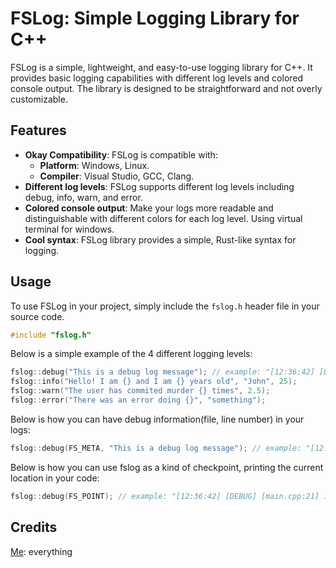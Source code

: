 # FSLog: Simple Logging Library for C++

FSLog is a simple, lightweight, and easy-to-use logging library for C++. It provides basic logging capabilities with different log levels and colored console output. The library is designed to be straightforward and not overly customizable.

## Features

- **Okay Compatibility**: FSLog is compatible with:
    - **Platform**: Windows, Linux.
    - **Compiler**: Visual Studio, GCC, Clang.
- **Different log levels**: FSLog supports different log levels including debug, info, warn, and error.
- **Colored console output**: Make your logs more readable and distinguishable with different colors for each log level. Using virtual terminal for windows.
- **Cool syntax**: FSLog library provides a simple, Rust-like syntax for logging.

## Usage

To use FSLog in your project, simply include the `fslog.h` header file in your source code.

```cpp
#include "fslog.h"
```

Below is a simple example of the 4 different logging levels:

```cpp
fslog::debug("This is a debug log message"); // example: "[12:36:42] [DEBUG] This is a debug log message"
fslog::info("Hello! I am {} and I am {} years old", "John", 25);
fslog::warn("The user has commited murder {} times", 2.5);
fslog::error("There was an error doing {}", "something");
```

Below is how you can have debug information(file, line number) in your logs:

```cpp
fslog::debug(FS_META, "This is a debug log message"); // example: "[12:36:42] [DEBUG] [main.cpp:21] This is a debug log message"
```

Below is how you can use fslog as a kind of checkpoint, printing the current location in your code:

```cpp
fslog::debug(FS_POINT); // example: "[12:36:42] [DEBUG] [main.cpp:21] int main(int, char**)"
```

## Credits

[Me](https://github.com/BoredKarma): everything
